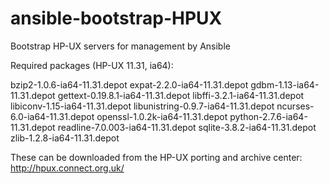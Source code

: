 # ansible-bootstrap-HPUX
Bootstrap HP-UX servers for management by Ansible

Required packages (HP-UX 11.31, ia64):

bzip2-1.0.6-ia64-11.31.depot
expat-2.2.0-ia64-11.31.depot
gdbm-1.13-ia64-11.31.depot
gettext-0.19.8.1-ia64-11.31.depot
libffi-3.2.1-ia64-11.31.depot
libiconv-1.15-ia64-11.31.depot
libunistring-0.9.7-ia64-11.31.depot
ncurses-6.0-ia64-11.31.depot
openssl-1.0.2k-ia64-11.31.depot
python-2.7.6-ia64-11.31.depot
readline-7.0.003-ia64-11.31.depot
sqlite-3.8.2-ia64-11.31.depot
zlib-1.2.8-ia64-11.31.depot

These can be downloaded from the HP-UX porting and archive center:  http://hpux.connect.org.uk/
